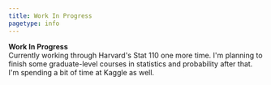```yaml
---
title: Work In Progress
pagetype: info
---
```


**Work In Progress**<br>
Currently working through Harvard's Stat 110 one more time. I'm planning to finish some graduate-level courses in statistics and probability after that. I'm spending a bit of time at Kaggle as well.
